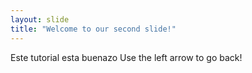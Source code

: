 ```yaml
---
layout: slide
title: "Welcome to our second slide!"
---
```

Este tutorial esta buenazo
Use the left arrow to go back!
